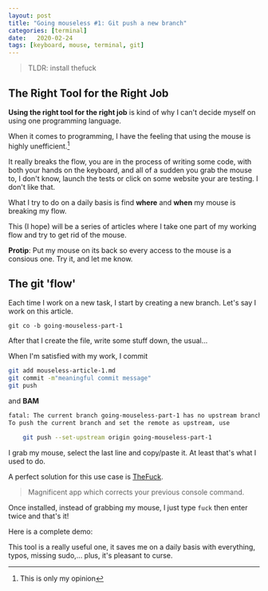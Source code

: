 ```yaml
---
layout: post
title: "Going mouseless #1: Git push a new branch"
categories: [terminal]
date:   2020-02-24
tags: [keyboard, mouse, terminal, git]
---
```


> TLDR: install thefuck

## The Right Tool for the Right Job

**Using the right tool for the right job** is kind of why I can't decide myself on using one programming language.

When it comes to programming, I have the feeling that using the mouse is highly unefficient.[^1]

It really breaks the flow, you are in the process of writing some code, with both your hands on the keyboard, and all of a sudden you grab the mouse to, I don't know, launch the tests or click on some website your are testing.
I don't like that.

What I try to do on a daily basis is find **where** and **when** my mouse is breaking my flow.

This (I hope) will be a series of articles where I take one part of my working flow and try to get rid of the mouse.

**Protip**: Put my mouse on its back so every access to the mouse is a consious one. Try it, and let me know.

## The git 'flow'

Each time I work on a new task, I start by creating a new branch. 
Let's say I work on this article.

`git co -b going-mouseless-part-1`

After that I create the file, write some stuff down, the usual...

When I'm satisfied with my work, I commit

```bash
git add mouseless-article-1.md
git commit -m"meaningful commit message"
git push
```
and **BAM**

```bash
fatal: The current branch going-mouseless-part-1 has no upstream branch.
To push the current branch and set the remote as upstream, use

    git push --set-upstream origin going-mouseless-part-1
```

I grab my mouse, select the last line and copy/paste it. At least that's what I used to do.

A perfect solution for this use case is [TheFuck][thefuck].

> Magnificent app which corrects your previous console command. 

Once installed, instead of grabbing my mouse, I just type `fuck` then enter twice and that's it!

Here is a complete demo:

<asciinema-player src="/images/posts/mouseless/mouseless_1" cols="120" rows="20"></asciinema-player>

This tool is a really useful one, it saves me on a daily basis with everything, typos, missing sudo,... plus, it's pleasant to curse.


[thefuck]: https://github.com/nvbn/thefuck
[^1]: This is only my opinion